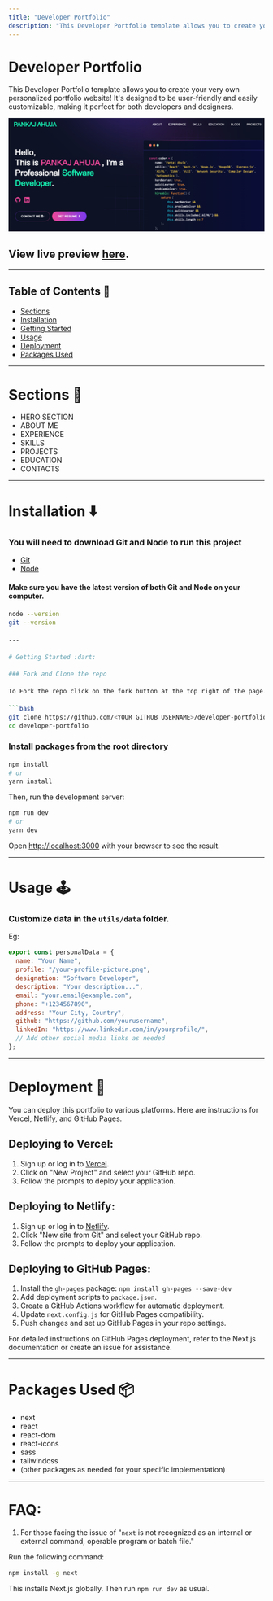 ```yaml
---
title: "Developer Portfolio"
description: "This Developer Portfolio template allows you to create your very own personalized portfolio website! It's designed to be user-friendly and easily customizable, making it perfect for both developers[...]"
---
```


# Developer Portfolio
This Developer Portfolio template allows you to create your very own personalized portfolio website! It's designed to be user-friendly and easily customizable, making it perfect for both developers and designers.

![Screenshot](./public/image/screen.png)

## View live preview [here]().

---

## Table of Contents :scroll:

- [Sections](#sections-bookmark)
- [Installation](#installation-arrow_down)
- [Getting Started](#getting-started-dart)
- [Usage](#usage-joystick)
- [Deployment](#deployment-rocket)
- [Packages Used](#packages-used-package)

---

# Sections :bookmark:

- HERO SECTION
- ABOUT ME
- EXPERIENCE
- SKILLS
- PROJECTS
- EDUCATION
- CONTACTS

---

# Installation :arrow_down:

### You will need to download Git and Node to run this project

- [Git](https://git-scm.com/downloads)
- [Node](https://nodejs.org/en/download/)

#### Make sure you have the latest version of both Git and Node on your computer.

```bash
node --version
git --version

---

# Getting Started :dart:

### Fork and Clone the repo

To Fork the repo click on the fork button at the top right of the page. Once the repo is forked open your terminal and perform the following commands

```bash
git clone https://github.com/<YOUR GITHUB USERNAME>/developer-portfolio.git
cd developer-portfolio
```

### Install packages from the root directory

```bash
npm install
# or
yarn install
```

Then, run the development server:

```bash
npm run dev
# or
yarn dev
```

Open [http://localhost:3000](http://localhost:3000) with your browser to see the result.

---

# Usage :joystick:

### Customize data in the `utils/data` folder.

Eg:

```javascript
export const personalData = {
  name: "Your Name",
  profile: "/your-profile-picture.png",
  designation: "Software Developer",
  description: "Your description...",
  email: "your.email@example.com",
  phone: "+1234567890",
  address: "Your City, Country",
  github: "https://github.com/yourusername",
  linkedIn: "https://www.linkedin.com/in/yourprofile/",
  // Add other social media links as needed
};
```

---

# Deployment :rocket:

You can deploy this portfolio to various platforms. Here are instructions for Vercel, Netlify, and GitHub Pages.

## Deploying to Vercel:

1. Sign up or log in to [Vercel](https://vercel.com/).
2. Click on "New Project" and select your GitHub repo.
3. Follow the prompts to deploy your application.

## Deploying to Netlify:

1. Sign up or log in to [Netlify](https://www.netlify.com/).
2. Click "New site from Git" and select your GitHub repo.
3. Follow the prompts to deploy your application.

## Deploying to GitHub Pages:

1. Install the `gh-pages` package: `npm install gh-pages --save-dev`
2. Add deployment scripts to `package.json`.
3. Create a GitHub Actions workflow for automatic deployment.
4. Update `next.config.js` for GitHub Pages compatibility.
5. Push changes and set up GitHub Pages in your repo settings.

For detailed instructions on GitHub Pages deployment, refer to the Next.js documentation or create an issue for assistance.

---

# Packages Used :package:

- next
- react
- react-dom
- react-icons
- sass
- tailwindcss
- (other packages as needed for your specific implementation)

---

# FAQ:

1. For those facing the issue of "`next` is not recognized as an internal or external command, operable program or batch file."

Run the following command:

```bash
npm install -g next
```

This installs Next.js globally. Then run `npm run dev` as usual.